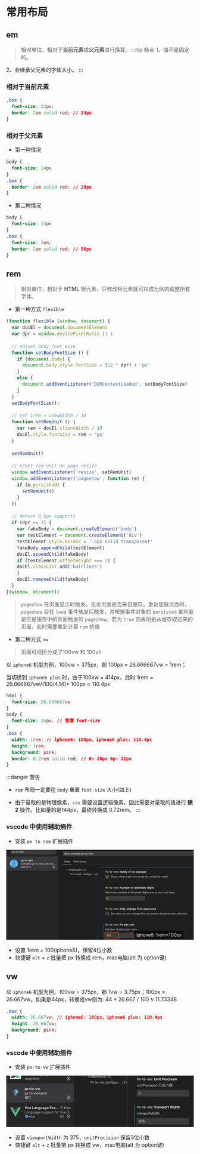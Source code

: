 # 常用布局
## em
>相对单位，相对于**当前元素**或**父元素**进行换算。
:::tip 特点
1、值不是固定的。

2、会继承父元素的字体大小。
:::
### 相对于当前元素
```css
.box {
  font-size: 12px;
  border: 2em solid red; // 24px
}
```
### 相对于父元素
- 第一种情况
```css
body {
  font-size: 14px
}
.box {
  border: 2em solid red; // 28px
}
```

- 第二种情况
```css
body {
  font-size: 14px
}
.box {
  font-size: 2em;
  border: 2em solid red; // 56px
}
```
## rem
> 相对单位，相对于 **HTML** 根元素，只修改根元素就可以成比例的调整所有字体。
- 第一种方式 `flexible`
```js
(function flexible (window, document) {
  var docEl = document.documentElement
  var dpr = window.devicePixelRatio || 1

  // adjust body font size
  function setBodyFontSize () {
    if (document.body) {
      document.body.style.fontSize = (12 * dpr) + 'px'
    }
    else {
      document.addEventListener('DOMContentLoaded', setBodyFontSize)
    }
  }
  setBodyFontSize();

  // set 1rem = viewWidth / 10
  function setRemUnit () {
    var rem = docEl.clientWidth / 10
    docEl.style.fontSize = rem + 'px'
  }

  setRemUnit()

  // reset rem unit on page resize
  window.addEventListener('resize', setRemUnit)
  window.addEventListener('pageshow', function (e) {
    if (e.persisted) {
      setRemUnit()
    }
  })

  // detect 0.5px supports
  if (dpr >= 2) {
    var fakeBody = document.createElement('body')
    var testElement = document.createElement('div')
    testElement.style.border = '.5px solid transparent'
    fakeBody.appendChild(testElement)
    docEl.appendChild(fakeBody)
    if (testElement.offsetHeight === 1) {
    docEl.classList.add('hairlines')
    }
    docEl.removeChild(fakeBody)
  }
}(window, document))
```
> `pageshow` 在页面显示时触发，无论页面是否来自缓存。重新加载页面时，`pageshow` 会在 `load` 事件触发后触发，并根据事件对象的 `persisted` 来判断是否是缓存中的页面触发的 `pageshow`。若为 `true` 则表明是从缓存取过来的页面，此时需要重新计算 `rem` 的值

- 第二种方式 `vw`
> 页面可视区分成了100vw 和 100vh

以 `iphone6` 机型为例，100vw = 375px，那 100px ≈ 26.666667vw = 1rem；

当切换到 `iphone6 plus` 时，由于100vw = 414px，此时 1rem = 26.666667vw/(100/4.14)* 100px ≈ 110.4px
```css
html {
  font-size: 26.666667vw
}
body {
  font-size: 16px; // 重置 font-size
}
.box {
  width: 1rem; // iphone6: 100px，iphone6 plus: 110.4px
  height: 1rem;
  background: pink;
  border: 0.2rem solid red; // 6: 20px 6p: 22px
}
```
:::danger 警告
- `rem` 布局一定要在 `body` 重置 `font-size` 大小(如上)

- 由于量取的是物理像素，`css` 需要设置逻辑像素，因此需要对量取的值进行 **除2** 操作。比如量的是144px，最终转换成 0.72rem。
:::
### vscode 中使用辅助插件
- 安装 `px to rem` 扩展插件 

![An image](./images/rem.png)

- 设置 1rem = 100(iphone6)，保留4位小数
- 快捷键 `alt` + `z` 批量把 px 转换成 rem，mac电脑(alt 为 option键)
## vw
以 `iphone6` 机型为例，100vw = 375px，那 1vw = 3.75px；100px ≈ 26.667vw。如果是44px，转换成vw则为: 44 * 26.667 / 100 ≈ 11.73348
```css
.box {
  width: 26.667vw; // iphone6: 100px，iphone6 plus: 110.4px
  height: 26.667vw;
  background: pink;
}
```
### vscode 中使用辅助插件
- 安装 `px-to-vw` 扩展插件 

![An image](./images/vw.png)

- 设置 `viewportWidth` 为 375，`unitPrecision` 保留3位小数
- 快捷键 `alt` + `z` 批量把 px 转换成 vw，mac电脑(alt 为 option键)


